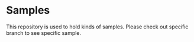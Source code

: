 # Samples

This repository is used to hold kinds of samples. Please check out specific branch to see specific sample.
